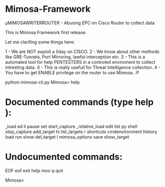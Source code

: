 # Mimosa-Framework
µMIMOSAWRITERROUTER - Abusing EPC on Cisco Router to collect data

This is Mimosa Framework first release.

Let me clarifing some things here:

1 - We are NOT exploit a 0day on CISCO.
2 - We know about other methods like GRE-Tunnels, Port Mirroring, lawful interception etc.
3 - This is a automated tool for help PENTESTERS in a controled enviroment to collect intresting data.
4 - This is really usefull for Threat Intelligence collection.
4 - You have to get ENABLE privilege on the router to use Mimosa. :P

python mimosa-cli.py
Mimosa> help

Documented commands (type help <topic>):
========================================
_load           ed       li              pause  set          start_capture
_relative_load  edit     list            py     shell        stop_capture
add_target      hi       list_targets    r      shortcuts
cmdenvironment  history  load            run    show
del_target      l        mimosa_options  save   show_target

Undocumented commands:
======================
EOF  eof  exit  help  moo  q  quit

Mimosa>


